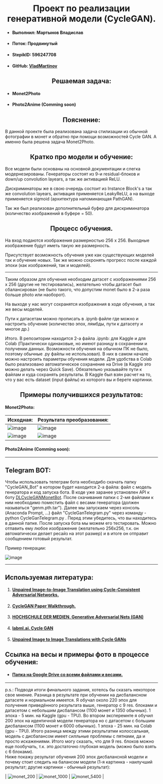 <h1 align="middle">Проект по реализации <b>генеративной модели (CycleGAN)</b>.</h1>
<ul>
  <li><h4>Выполнил: Мартынов Владислав</h4></li>
  <li><h4>Поток: Продвинутый</h4></li>
  <li><h4>StepikID: 596247708</h4></li>
  <li><h4>GitHub: <a href=""https://github.com/VladMartinov>VladMartinov</a></h4></li>
</ul>
<h2 align="middle">Решаемая задача:</h2>
<ul>
  <li><h4>Monet2Photo</h4></li>
  <li><h4>Photo2Anime (Comming soon)</h4></li>
</ul>

<h2 align="middle">Пояснение:</h2>
<p>В данной проекте была реализована задача стилизации из обычной фотографии в монет и обратно при помощи возможностей Cycle GAN. А именно была решена задача Monet2Photo.</p>

<h2 align="middle">Кратко про модели и обучение:</h2>
<p>Все модели были основаны на основной документации и слегка модернезированы. Генераторы состоят из 9-и residual-блоков и down/up convolution layears, а так же активацией ReLU.</p>
<p>Дискриминаторы же в свою очередь состоит из Instance Block's а так же convolution layears, активация применяется LeakyReLU, а на выходе применяется sigmoid (архитектура напоминающая PathGAN).</p>
<p>Так же был реализован дополнительный буфер для дискриминатора (количество изображений в буфере = 50).</p>

<h2 align="middle">Процесс обучения.</h2>
<p>На вход подаются изображения размерностью 256 x 256. Выходные изображение будут иметь такую же размерность.</p>
<p>Присутствует возможность обучения уже как существующих моделей так и обучение новых. Так же можно сохронять прогресс после каждой эпохи (как изображений, так и моделей).</p>
<hr>
<p>Таким образом для обучения необходим датасет с изображениями 256 x 256 (другие не тестировались), желательно чтобы датасет был сбалансирован (не было такого, что допустим monet было в 2-а раза больше photo или наоборот).</p>
<p>На выходе у нас могут сохранятся изображения в ходе обучения, а так же весы моделей.</p>
<p>Пути к датасетам можно прописать в .ipynb файле где можно и настроить обучение (количество эпох, лямбды, пути к датасету и многое др.)</p>
<p>Итого. В репозитории находится 2-а файла .ipynb: для Kaggle и для Colab (Практически одинаковые, но имеют разницу в сохранении и получении данных. Возможности обучения на обычном ПК не было, поэтому обычные .py файлы не использовал). В них в самом начале можно настроить параметры обучения модели. Для удобства в Colab было реализовано автоматическое сохранение на Drive (в Kaggle это можно делать через Quick Save). Обязательно указывайте пути к файлам и куда сохранять результаты. В Kaggle был взян расчет на то, что у вас есть dataset (input файлы) из которого вы и берете картинки.</p>

<h2 align="middle">Примеры получившихся результатов:</h2>
<h4>Monet2Photo:</h4>

| Исходная:     | Результата преобразования:  |
| ------------- | --------------------------- |
| ![image](https://github.com/VladMartinov/DL.CycleGAN/assets/92305802/b57d97e3-3c4f-4182-b5ff-2eaa446ca589) | ![image](https://github.com/VladMartinov/DL.CycleGAN/assets/92305802/7e580729-b637-4266-8dac-ca1ac3b94368) |
| ![image](https://github.com/VladMartinov/DL.CycleGAN/assets/92305802/f994e935-e3fd-437d-8d49-3dd64adc88c9) | ![image](https://github.com/VladMartinov/DL.CycleGAN/assets/92305802/894e5560-bb9b-4e1d-8864-9b1b0a048d01) |

<h4>Photo2Anime (Comming soon):</h4>

<hr>
<h2>Telegram BOT:</h2>
<p>Чтобы использовать телеграм бота необходибо скачать папку "CycleGAN_Bot" в котором будет находится 2-а файла: файл с модель генератора и код запуска бота. В коде уже заранее установлен API к боту <a href="https://t.me/DLCycleGANMonetBot">DLCycleGANMonetBot</a>. После скачивания папки с 2-мя файлами к ним необходимо поместить файл с весами генератора (должен называться "genm.pth.tar"). Далее мы запускаем через консоль (Anaconda Prompt, ...) файл "CycleGanTelegram.py" через команду - python CycleGanTelegram.py . Перед этим убедитесь, что вы находитесь в данной папке. После запуска бота мы можем его тестировать. Можно отпавить ему любое изображение (желательно 256x256, т.к. он автоматически делает ресайз на этот размер) и в итоге он отправит сообщением готовый результат.</p>
<p>Пример генерации:</p>

![image](https://github.com/VladMartinov/DL.CycleGAN/assets/92305802/6c00c8d2-857b-415d-9cd5-33e35a66d1e4)

<hr>
<h2>Используемая литература:</h2>
<ol>
  <li><h4><a href="https://arxiv.org/pdf/1703.10593.pdf">Unpaired Image-to-Image Translation using Cycle-Consistent Adversarial Networks.</a></h4></li>
  <li><h4><a href="https://www.youtube.com/watch?v=5jziBapziYE&list=PLhhyoLH6IjfwIp8bZnzX8QR30TRcHO8Va&index=8">CycleGAN Paper Walkthrough.</a></h4></li>
  <li><h4><a href="https://hannibunny.github.io/mlbook/gan/GAN.html">HOCHSCHULE DER MEDIEN. Generative Adversarial Nets (GAN)</a></h4></li>
  <li><h4><a href="https://nn.labml.ai/gan/cycle_gan/index.html">labml.ai. Cycle GAN</a></h4></li>
  <li><h4><a href="https://blog.paperspace.com/unpaired-image-to-image-translations-with-cycle-gans/">Unpaired Image to Image Translations with Cycle GANs</a></h4></li>
</ol>
<h2>Ссылка на весы и примеры фото в процессе обучения:</h2>
<ul>
  <li><h4><a href="https://drive.google.com/drive/folders/1OJRgLQmvXJTDdMa-OWqW0_k0EuaMxK7c?usp=sharing">Папка на Google Drive со всеми файлами и весами.</a></h4></li>
</ul>
<hr>
<p>p.s.: Подводя итоги финального задания, хотелсь бы сказать некоторое свое мнение. Разница в результате при обучении на дисбалансном датасете и нормальном имеется. Я обучал около 220 эпох для получения приведённого результата выше, генератор с 9 res. блоками и датасетом с небольшим дисбалансом (1100 монет и 1350 обычных). 1 эпоха - 5 мин. на Kaggle (gpu - TPU). Во втором эксперемнте я обучил 200 эпох на идентичной модели генератора но с датасетом с большим дисбалансом (1100 монет и 6000 обычных). 1 эпоха - 25 мин. на Colab (gpu - TPU). Итого разница между этими результатми колоссальная, модель с дисбалансом имеет силльные проблемы с пятнами, да и просто искажениями. Итого могу сказать, что для 9 res. блоков можно еще пообучать, т.к. это достаточно глубокая модель (можно было взять с 6 блоками). <br /> Ниже покажу результат обучения 200 эпох дисбалансной модели и почему стоит следить на балансом модели (1-я картинка - наилучший результат; другие картинки - обычный результат):</p>

| ![monet_200](https://github.com/VladMartinov/DL.CycleGAN/assets/92305802/5ef98782-a224-47f0-96b0-17c47db6c85d) | ![monet_1000](https://github.com/VladMartinov/DL.CycleGAN/assets/92305802/cf3b3e76-b536-4da9-88d5-7b2d1f6e2ab0) | ![monet_5400](https://github.com/VladMartinov/DL.CycleGAN/assets/92305802/edc17629-8c04-406b-9223-3906a2fa1642) |
